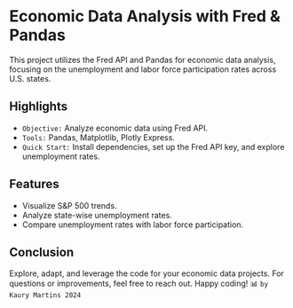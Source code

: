 # Economic Data Analysis with Fred & Pandas

This project utilizes the Fred API and Pandas for economic data analysis, focusing on the unemployment and labor force participation rates across U.S. states.

## Highlights

- `Objective:` Analyze economic data using Fred API.
- `Tools:` Pandas, Matplotlib, Plotly Express.
- `Quick Start:` Install dependencies, set up the Fred API key, and explore unemployment rates.

## Features

- Visualize S&P 500 trends.
- Analyze state-wise unemployment rates.
- Compare unemployment rates with labor force participation.

## Conclusion

Explore, adapt, and leverage the code for your economic data projects. For questions or improvements, feel free to reach out. Happy coding! 📊 `by Kaury Martins 2024`


